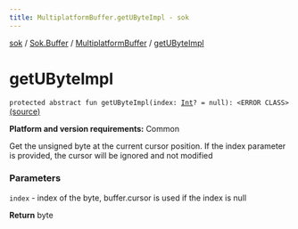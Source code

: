 ```yaml
---
title: MultiplatformBuffer.getUByteImpl - sok
---
```


[sok](../../index.html) / [Sok.Buffer](../index.html) / [MultiplatformBuffer](index.html) / [getUByteImpl](./get-u-byte-impl.html)

# getUByteImpl

`protected abstract fun getUByteImpl(index: `[`Int`](https://kotlinlang.org/api/latest/jvm/stdlib/kotlin/-int/index.html)`? = null): <ERROR CLASS>` [(source)](https://github.com/SeekDaSky/Sok/tree/master/common/sok-common/src/Sok/Buffer/MultiplatformBuffer.kt#L167)

**Platform and version requirements:** Common

Get the unsigned byte at the current cursor position. If the index parameter is provided, the cursor will be ignored and
not modified

### Parameters

`index` - index of the byte, buffer.cursor is used if the index is null

**Return**
byte

